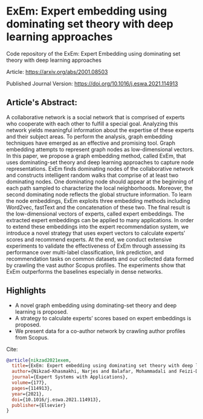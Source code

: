 # ExEm: Expert embedding using dominating set theory with deep learning approaches

Code repository of the ExEm: Expert Embedding using dominating set theory with deep learning approaches

Article:
https://arxiv.org/abs/2001.08503

Published Journal Version:
https://doi.org/10.1016/j.eswa.2021.114913

## Article's Abstract:
A collaborative network is a social network that is comprised of experts who cooperate with each other to fulfill a special goal. Analyzing this network yields meaningful information about the expertise of these experts and their subject areas. To perform the analysis, graph embedding techniques have emerged as an effective and promising tool. Graph embedding attempts to represent graph nodes as low-dimensional vectors. In this paper, we propose a graph embedding method, called ExEm, that uses dominating-set theory and deep learning approaches to capture node representations. ExEm finds dominating nodes of the collaborative network and constructs intelligent random walks that comprise of at least two dominating nodes. One dominating node should appear at the beginning of each path sampled to characterize the local neighborhoods. Moreover, the second dominating node reflects the global structure information. To learn the node embeddings, ExEm exploits three embedding methods including Word2vec, fastText and the concatenation of these two. The final result is the low-dimensional vectors of experts, called expert embeddings. The extracted expert embeddings can be applied to many applications. In order to extend these embeddings into the expert recommendation system, we introduce a novel strategy that uses expert vectors to calculate experts’ scores and recommend experts. At the end, we conduct extensive experiments to validate the effectiveness of ExEm through assessing its performance over multi-label classification, link prediction, and recommendation tasks on common datasets and our collected data formed by crawling the vast author Scopus profiles. The experiments show that ExEm outperforms the baselines especially in dense networks.

## Highlights
* A novel graph embedding using dominating-set theory and deep learning is proposed.
* A strategy to calculate experts’ scores based on expert embeddings is proposed.
* We present data for a co-author network by crawling author profiles from Scopus.

Cite:
```bib
@article{nikzad2021exem,
  title={ExEm: Expert embedding using dominating set theory with deep learning approaches},
  author={Nikzad-Khasmakhi, Narjes and Balafar, Mohammadali and Feizi-Derakhshi, Mohammad-Reza and Motamed, Cina},
  journal={Expert Systems with Applications},
  volume={177},
  pages={114913},
  year={2021},
  doi={10.1016/j.eswa.2021.114913},
  publisher={Elsevier}
}
